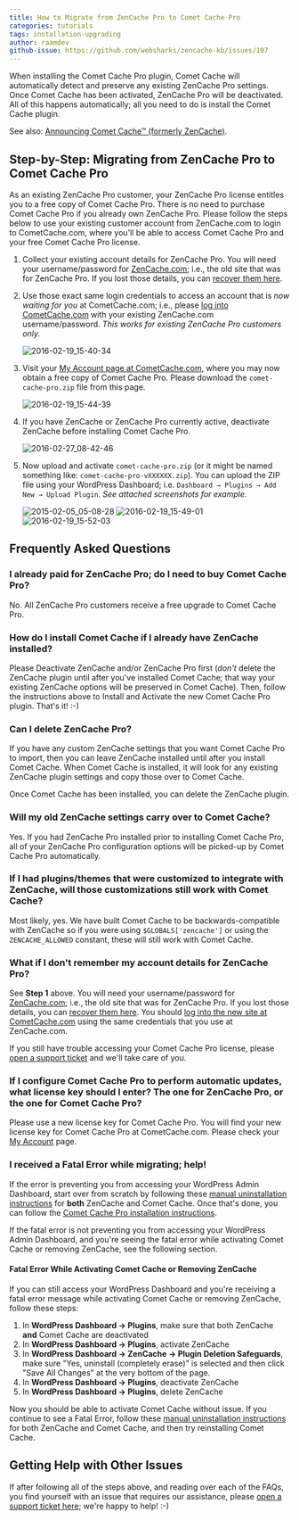 ```yaml
---
title: How to Migrate from ZenCache Pro to Comet Cache Pro
categories: tutorials
tags: installation-upgrading
author: raamdev
github-issue: https://github.com/websharks/zencache-kb/issues/107
---
```


When installing the Comet Cache Pro plugin, Comet Cache will automatically detect and preserve any existing ZenCache Pro settings. Once Comet Cache has been activated, ZenCache Pro will be deactivated. All of this happens automatically; all you need to do is install the Comet Cache plugin.

See also: [Announcing Comet Cache™ (formerly ZenCache)](http://cometcache.com/announcing-comet-cache-formerly-zencache/).

## Step-by-Step: Migrating from ZenCache Pro to Comet Cache Pro

As an existing ZenCache Pro customer, your ZenCache Pro license entitles you to a free copy of Comet Cache Pro. There is no need to purchase Comet Cache Pro if you already own ZenCache Pro. Please follow the steps below to use your existing customer account from ZenCache.com to login to CometCache.com, where you'll be able to access Comet Cache Pro and your free Comet Cache Pro license.

1. Collect your existing account details for ZenCache Pro. You will need your username/password for [ZenCache.com](http://zencache.com/); i.e., the old site that was for ZenCache Pro. If you lost those details, you can [recover them here](https://cometcache.com/wp-login.php?action=lostpassword).

2. Use those exact same login credentials to access an account that is _now waiting for you_ at CometCache.com; i.e., please [log into CometCache.com](https://cometcache.com/wp-login.php) with your existing ZenCache.com username/password. _This works for existing ZenCache Pro customers only._

     ![2016-02-19_15-40-34](https://cloud.githubusercontent.com/assets/53005/13188524/f9e2f1b2-d71f-11e5-9f22-f92c062baf41.png)


3. Visit your [My Account page at CometCache.com](http://cometcache.com/account/), where you may now obtain a free copy of Comet Cache Pro. Please download the `comet-cache-pro.zip` file from this page.

     ![2016-02-19_15-44-39](https://cloud.githubusercontent.com/assets/53005/13188483/c8a17aec-d71f-11e5-8376-ff8fd35d5b7d.png)

4. If you have ZenCache or ZenCache Pro currently active, deactivate ZenCache before installing Comet Cache Pro.

     ![2016-02-27_08-42-46](https://cloud.githubusercontent.com/assets/53005/13373181/515b84b8-dd2e-11e5-8bc5-5d760ffcf1d6.png)

5. Now upload and activate `comet-cache-pro.zip` (or it might be named something like: `comet-cache-pro-vXXXXXX.zip`). You can upload the ZIP file using your WordPress Dashboard; i.e. `Dashboard → Plugins → Add New → Upload Plugin`. _See attached screenshots for example._

     ![2015-02-05_05-08-28](https://cloud.githubusercontent.com/assets/1563559/6061535/11454c70-acf5-11e4-8439-2fcd036da63b.png)
     ![2016-02-19_15-49-01](https://cloud.githubusercontent.com/assets/53005/13188633/86f8f196-d720-11e5-9450-2c8bf76331c9.png)
     ![2016-02-19_15-52-03](https://cloud.githubusercontent.com/assets/53005/13188668/c3c4179a-d720-11e5-9a74-37cf70bf5209.png)


## Frequently Asked Questions

### I already paid for ZenCache Pro; do I need to buy Comet Cache Pro?

No. All ZenCache Pro customers receive a free upgrade to Comet Cache Pro.

### How do I install Comet Cache if I already have ZenCache installed?

Please Deactivate ZenCache and/or ZenCache Pro first (_don't_ delete the ZenCache plugin until after you've installed Comet Cache; that way your existing ZenCache options will be preserved in Comet Cache). Then, follow the instructions above to Install and Activate the new Comet Cache Pro plugin. That's it! :-)

### Can I delete ZenCache Pro?

If you have any custom ZenCache settings that you want Comet Cache Pro to import, then you can leave ZenCache installed until after you install Comet Cache. When Comet Cache is installed, it will look for any existing ZenCache plugin settings and copy those over to Comet Cache.

Once Comet Cache has been installed, you can delete the ZenCache plugin.

### Will my old ZenCache settings carry over to Comet Cache?

Yes. If you had ZenCache Pro installed prior to installing Comet Cache Pro, all of your ZenCache Pro configuration options will be picked-up by Comet Cache Pro automatically.

### If I had plugins/themes that were customized to integrate with ZenCache, will those customizations still work with Comet Cache?

Most likely, yes. We have built Comet Cache to be backwards-compatible with ZenCache so if you were using `$GLOBALS['zencache']` or using the `ZENCACHE_ALLOWED` constant, these will still work with Comet Cache.

### What if I don't remember my account details for ZenCache Pro?

See **Step 1** above. You will need your username/password for [ZenCache.com](http://zencache.com/); i.e., the old site that was for ZenCache Pro. If you lost those details, you can [recover them here](https://cometcache.com/wp-login.php?action=lostpassword). You should [log into the new site at CometCache.com](https://cometcache.com/wp-login.php) using the same credentials that you use at ZenCache.com.

If you still have trouble accessing your Comet Cache Pro license, please [open a support ticket](https://cometcache.com/support/) and we'll take care of you.

### If I configure Comet Cache Pro to perform automatic updates, what license key should I enter? The one for ZenCache Pro, or the one for Comet Cache Pro?

Please use a new license key for Comet Cache Pro. You will find your new license key for Comet Cache Pro at CometCache.com. Please check your [My Account](http://cometcache.com/account/) page.

### I received a Fatal Error while migrating; help!

If the error is preventing you from accessing your WordPress Admin Dashboard, start over from scratch by following these [manual uninstallation instructions](https://cometcache.com/kb-article/how-do-i-uninstall-comet-cache/#toc-86754ab8) for **both** ZenCache and Comet Cache. Once that's done, you can follow the [Comet Cache Pro installation instructions](https://cometcache.com/pro-installation/).

If the fatal error is not preventing you from accessing your WordPress Admin Dashboard, and you're seeing the fatal error while activating Comet Cache or removing ZenCache, see the following section.

#### Fatal Error While Activating Comet Cache or Removing ZenCache

If you can still access your WordPress Dashboard and you're receiving a fatal error message while activating Comet Cache or removing ZenCache, follow these steps:

1. In **WordPress Dashboard → Plugins**, make sure that both ZenCache **and** Comet Cache are deactivated
2. In **WordPress Dashboard → Plugins**, activate ZenCache
3. In **WordPress Dashboard → ZenCache → Plugin Deletion Safeguards**, make sure "Yes, uninstall (completely erase)" is selected and then click "Save All Changes" at the very bottom of the page.
4. In **WordPress Dashboard → Plugins**, deactivate ZenCache
5. In **WordPress Dashboard → Plugins**, delete ZenCache

Now you should be able to activate Comet Cache without issue. If you continue to see a Fatal Error, follow these [manual uninstallation instructions](https://cometcache.com/kb-article/how-do-i-uninstall-comet-cache/#toc-86754ab8) for both ZenCache and Comet Cache, and then try reinstalling Comet Cache.

## Getting Help with Other Issues

If after following all of the steps above, and reading over each of the FAQs, you find yourself with an issue that requires our assistance, please [open a support ticket here](http://cometcache.com/support/); we're happy to help! :-)
